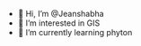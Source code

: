 - 👋 Hi, I’m @Jeanshabha
- 👀 I’m interested in GIS
- 🌱 I’m currently learning phyton 
<!---
Jeanshabha/Jeanshabha is a ✨ special ✨ repository because its `README.md` (this file) appears on your GitHub profile.
You can click the Preview link to take a look at your changes.
--->
